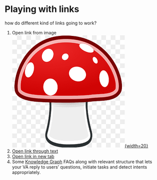
# Playing with links

how do different kind of links going to work?

1. Open link from image [![Mushroom](../mushroom.png){width=20}](https://www.pngwing.com/en/free-png-duoxo) 
2. [Open link through text](https://developer.kore.ai/docs/bots/how-tos/update-booking-task/) 
3. <a href="https://developer.kore.ai/uncategorised/change-flight-task/" target="_blank">Open link in new tab</a>
4. Some [Knowledge Graph](https://developer.kore.ai/uncategorised/build-a-travel-assistant-knowledge-graph/) FAQs along with relevant structure that lets your VA reply to users’ questions, initiate tasks and detect intents appropriately. 
